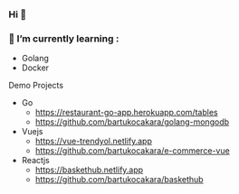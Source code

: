 ### Hi 👋
### 🌱 I’m currently learning :
   -  Golang
   -  Docker

Demo Projects
- Go
  - https://restaurant-go-app.herokuapp.com/tables
  - https://github.com/bartukocakara/golang-mongodb
- Vuejs
  - https://vue-trendyol.netlify.app
  - https://github.com/bartukocakara/e-commerce-vue
- Reactjs
  - https://baskethub.netlify.app
  - https://github.com/bartukocakara/baskethub

